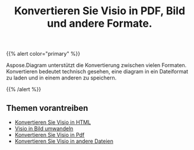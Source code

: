 ﻿---
title: Konvertieren Sie Visio in PDF, Bild und andere Formate.
linktitle: Diagram Konvertierungen
type: docs
weight: 65
url: /de/net/convert-diagram-to-different-formats/
description: Convert Visio files to Visio, PDF, CSV, JPG, HTML, BMP, PNG, EMF, SVG, TIFF, XPS and more.
---
{{% alert color="primary" %}}

Aspose.Diagram unterstützt die Konvertierung zwischen vielen Formaten. Konvertieren bedeutet technisch gesehen, eine diagram in ein Dateiformat zu laden und in einem anderen zu speichern.

{{% /alert %}}

## **Themen vorantreiben**
- [Konvertieren Sie Visio in HTML](/diagram/de/net/convert-visio-to-html/)
- [Visio in Bild umwandeln](/diagram/de/net/convert-visio-to-image/)
- [Konvertieren Sie Visio in Pdf](/diagram/de/net/convert-visio-to-pdf/)
- [Konvertieren Sie Visio in andere Dateien](/diagram/de/net/convert-visio-to-other-files/)
